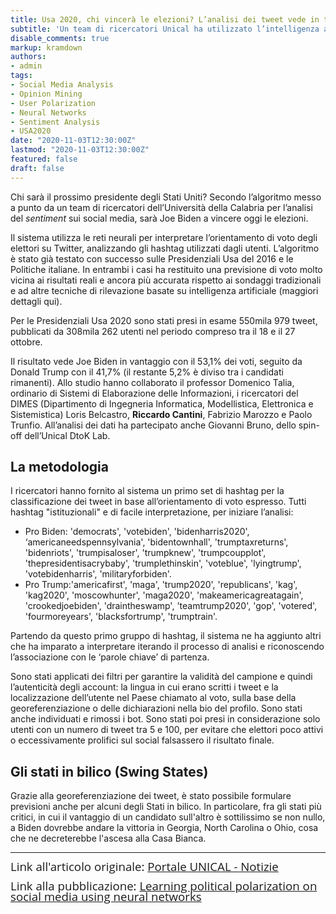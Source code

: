 ```yaml
---
title: Usa 2020, chi vincerà le elezioni? L’analisi dei tweet vede in testa Biden
subtitle: 'Un team di ricercatori Unical ha utilizzato l’intelligenza artificiale per interpretare l’orientamento di voto degli elettori attraverso gli hashtag usati. La tecnica era stata testata con successo sulle Presidenziali 2016 e sulle Politiche italiane'
disable_comments: true
markup: kramdown
authors:
- admin
tags:
- Social Media Analysis
- Opinion Mining
- User Polarization
- Neural Networks
- Sentiment Analysis
- USA2020
date: "2020-11-03T12:30:00Z"
lastmod: "2020-11-03T12:30:00Z"
featured: false
draft: false	
---
```


Chi sarà il prossimo presidente degli Stati Uniti? Secondo l’algoritmo messo a punto da un team di ricercatori dell’Università della Calabria per l’analisi del *sentiment* sui social media, sarà Joe Biden a vincere oggi le elezioni.

Il sistema utilizza le reti neurali per interpretare l’orientamento di voto degli elettori su Twitter, analizzando gli hashtag utilizzati dagli utenti. L’algoritmo è stato già testato con successo sulle Presidenziali Usa del 2016 e le Politiche italiane. In entrambi i casi ha restituito una previsione di voto molto vicina ai risultati reali e ancora più accurata rispetto ai sondaggi tradizionali e ad altre tecniche di rilevazione basate su intelligenza artificiale (maggiori dettagli qui).

Per le Presidenziali Usa 2020 sono stati presi in esame 550mila 979 tweet, pubblicati da 308mila 262 utenti nel periodo compreso tra il 18 e il 27 ottobre.

Il risultato vede Joe Biden in vantaggio con il 53,1% dei voti, seguito da Donald Trump con il 41,7% (il restante 5,2% è diviso tra i candidati rimanenti). Allo studio hanno collaborato il professor Domenico Talia, ordinario di Sistemi di Elaborazione delle Informazioni, i ricercatori del DIMES (Dipartimento di Ingegneria Informatica, Modellistica, Elettronica e Sistemistica) Loris Belcastro, **Riccardo Cantini**, Fabrizio Marozzo e Paolo Trunfio. All’analisi dei dati ha partecipato anche Giovanni Bruno, dello spin-off dell’Unical DtoK Lab.

## La metodologia
I ricercatori hanno fornito al sistema un primo set di hashtag per la classificazione dei tweet in base all’orientamento di voto espresso. Tutti hashtag "istituzionali" e di facile interpretazione, per iniziare l’analisi:
- Pro Biden: 'democrats', 'votebiden', 'bidenharris2020', ‘americaneedspennsylvania', 'bidentownhall', 'trumptaxreturns', 'bidenriots', 'trumpisaloser', 'trumpknew', 'trumpcoupplot', 'thepresidentisacrybaby', 'trumplethinskin', 'voteblue', 'lyingtrump', 'votebidenharris', 'militaryforbiden'.
- Pro Trump:'americafirst', 'maga', 'trump2020', 'republicans', 'kag', 'kag2020', 'moscowhunter', 'maga2020', 'makeamericagreatagain', 'crookedjoebiden', 'draintheswamp', 'teamtrump2020', 'gop', 'votered', 'fourmoreyears', 'blacksfortrump', 'trumptrain'.

Partendo da questo primo gruppo di hashtag, il sistema ne ha aggiunto altri che ha imparato a interpretare iterando il processo di analisi e riconoscendo l’associazione con le ‘parole chiave’ di partenza.

Sono stati applicati dei filtri per garantire la validità del campione e quindi l’autenticità degli account: la lingua in cui erano scritti i tweet e la localizzazione dell’utente nel Paese chiamato al voto, sulla base della georeferenziazione o delle dichiarazioni nella bio del profilo. Sono stati anche individuati e rimossi i bot. Sono stati poi presi in considerazione solo utenti con un numero di tweet tra 5 e 100, per evitare che elettori poco attivi o eccessivamente prolifici sul social falsassero il risultato finale.

## Gli stati in bilico (Swing States)
Grazie alla georeferenziazione dei tweet, è stato possibile formulare previsioni anche per alcuni degli Stati in bilico. In particolare, fra gli stati più critici, in cui il vantaggio di un candidato sull'altro è sottilissimo se non nullo, a Biden dovrebbe andare la vittoria in Georgia, North Carolina o Ohio, cosa che ne decreterebbe l'ascesa alla Casa Bianca. 

<hr>
<p><span style="font-size:14.0pt;line-height:90%;font-family:
&quot;Open Sans&quot;,sans-serif">Link all'articolo originale: <a href="https://www.unical.it/portale/portaltemplates/view/view.cfm?103993" target="_blank">Portale UNICAL - Notizie</a></span></p>
<p><span style="font-size:14.0pt;line-height:90%;font-family:
&quot;Open Sans&quot;,sans-serif">Link alla pubblicazione: <a href="https://ieeexplore.ieee.org/document/9026882" target="_blank">Learning political polarization on social media using neural networks</a></span></p>